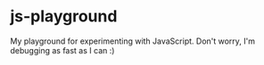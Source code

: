 # js-playground
My playground for experimenting with JavaScript. Don't worry, I'm debugging as fast as I can :)
